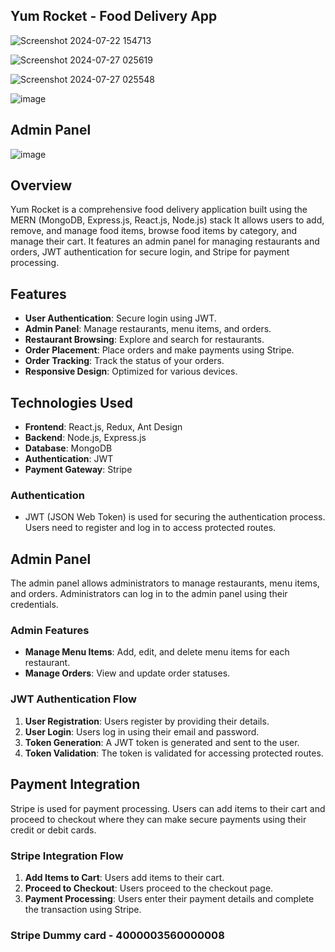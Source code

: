  ## Yum Rocket - Food Delivery App
 
 ![Screenshot 2024-07-22 154713](https://github.com/user-attachments/assets/cc8db0bc-f64a-439f-a573-6d33e028edb1)

 ![Screenshot 2024-07-27 025619](https://github.com/user-attachments/assets/4b3f24c8-3bbf-4828-9156-7c73c3ac335c)

 ![Screenshot 2024-07-27 025548](https://github.com/user-attachments/assets/183a52b1-28f7-4aca-8d53-8cd0091ca264)

 ![image](https://github.com/user-attachments/assets/09cb3808-f59a-4d35-bceb-62add9c10a1c)

 ## Admin Panel

 ![image](https://github.com/user-attachments/assets/bffa1199-98d0-4645-9683-e64fe4586b5c)


## Overview

Yum Rocket is a comprehensive food delivery application built using the MERN (MongoDB, Express.js, React.js, Node.js) stack  It allows users to add, remove, and manage food items, browse food items by category, and manage their cart. It features an admin panel for managing restaurants and orders, JWT authentication for secure login, and Stripe for payment processing.

## Features

- **User Authentication**: Secure login using JWT.
- **Admin Panel**: Manage restaurants, menu items, and orders.
- **Restaurant Browsing**: Explore and search for restaurants.
- **Order Placement**: Place orders and make payments using Stripe.
- **Order Tracking**: Track the status of your orders.
- **Responsive Design**: Optimized for various devices.

## Technologies Used

- **Frontend**: React.js, Redux, Ant Design
- **Backend**: Node.js, Express.js
- **Database**: MongoDB
- **Authentication**: JWT
- **Payment Gateway**: Stripe


### Authentication

- JWT (JSON Web Token) is used for securing the authentication process. Users need to register and log in to access protected routes.

## Admin Panel

The admin panel allows administrators to manage restaurants, menu items, and orders. Administrators can log in to the admin panel using their credentials.

### Admin Features

- **Manage Menu Items**: Add, edit, and delete menu items for each restaurant.
- **Manage Orders**: View and update order statuses.


### JWT Authentication Flow

1. **User Registration**: Users register by providing their details.
2. **User Login**: Users log in using their email and password.
3. **Token Generation**: A JWT token is generated and sent to the user.
4. **Token Validation**: The token is validated for accessing protected routes.

## Payment Integration

Stripe is used for payment processing. Users can add items to their cart and proceed to checkout where they can make secure payments using their credit or debit cards.

### Stripe Integration Flow

1. **Add Items to Cart**: Users add items to their cart.
2. **Proceed to Checkout**: Users proceed to the checkout page.
3. **Payment Processing**: Users enter their payment details and complete the transaction using Stripe.

### Stripe Dummy card - 4000003560000008
 



